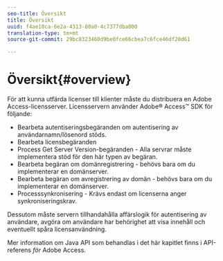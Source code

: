 ```yaml
---
seo-title: Översikt
title: Översikt
uuid: f4ae10ca-6e2a-4313-80a0-4c7377dba000
translation-type: tm+mt
source-git-commit: 29bc8323460d9be0fce66cbea7c6fce46df20d61

---
```



# Översikt{#overview}

För att kunna utfärda licenser till klienter måste du distribuera en Adobe Access-licensserver. Licensservern använder Adobe® Access™ SDK för följande:

* Bearbeta autentiseringsbegäranden om autentisering av användarnamn/lösenord stöds.
* Bearbeta licensbegäranden
* Process Get Server Version-begäranden - Alla servrar måste implementera stöd för den här typen av begäran.
* Bearbeta begäran om domänregistrering - behövs bara om du implementerar en domänserver.
* Bearbeta begäran om avregistrering av domän - behövs bara om du implementerar en domänserver.
* Processsynkronisering - Krävs endast om licenserna anger synkroniseringskrav.

Dessutom måste servern tillhandahålla affärslogik för autentisering av användare, avgöra om användare har behörighet att visa innehåll och eventuellt spåra licensanvändning.

Mer information om Java API som behandlas i det här kapitlet finns i API-referens *för* Adobe Access.
